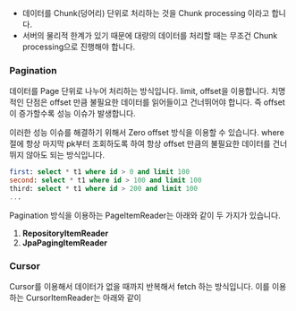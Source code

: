 - 데이터를 Chunk(덩어리) 단위로 처리하는 것을 Chunk processing 이라고 합니다.
- 서버의 물리적 한계가 있기 때문에 대량의 데이터를 처리할 때는 무조건 Chunk processing으로 진행해야 합니다.

### Pagination
데이터를 Page 단위로 나누어 처리하는 방식입니다. limit, offset을 이용합니다. 치명적인 단점은 offset 만큼 불필요한 데이터를 읽어들이고 건너뛰어야 합니다. 즉 offset이 증가할수록 성능 이슈가 발생합니다.

이러한 성능 이슈를 해결하기 위해서 Zero offset 방식을 이용할 수 있습니다. where 절에 항상 마지막 pk부터 조회하도록 하여 항상 offset 만큼의 불필요한 데이터를 건너뛰지 않아도 되는 방식입니다.

```sql
first: select * t1 where id > 0 and limit 100
second: select * t1 where id > 100 and limit 100
third: select * t1 where id > 200 and limit 100
...
```

Pagination 방식을 이용하는 PageItemReader는 아래와 같이 두 가지가 있습니다.
1. **RepositoryItemReader**
2. **JpaPagingItemReader**

### Cursor
Cursor를 이용해서 데이터가 없을 때까지 반복해서 fetch 하는 방식입니다. 이를 이용하는 CursorItemReader는 아래와 같이 